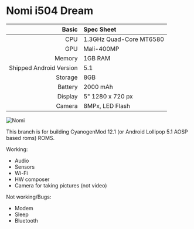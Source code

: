 Nomi i504 Dream
==============

Basic   | Spec Sheet
-------:|:-------------------------
CPU     | 1.3GHz Quad-Core MT6580
GPU     | Mali-400MP
Memory  | 1GB RAM
Shipped Android Version | 5.1
Storage | 8GB
Battery | 2000 mAh
Display | 5" 1280 x 720 px
Camera  | 8MPx, LED Flash

![Nomi](http://nomi-electronics.com/wp-content/uploads/2015/08/MARK0632.jpg "Nomi i504 Dream Black")

This branch is for building CyanogenMod 12.1 (or Android Lollipop 5.1 AOSP based roms) ROMS.

Working:
- Audio
- Sensors
- Wi-Fi
- HW composer
- Camera for taking pictures (not video)

Not working/Bugs:
- Modem
- Sleep
- Bluetooth